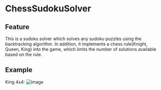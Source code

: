 # ChessSudokuSolver

## Feature
This is a sudoku solver which solves any sudoku puzzles using the backtracking algorithm. In addition, it implements a chess rule(Knight, Queen, King) into the game, which limits the number of solutions available based on the rule. 

## Example
King 4x4: ![image](https://user-images.githubusercontent.com/78766367/207378722-07f76ff7-169c-42c0-986f-491cf405b8ef.png)
